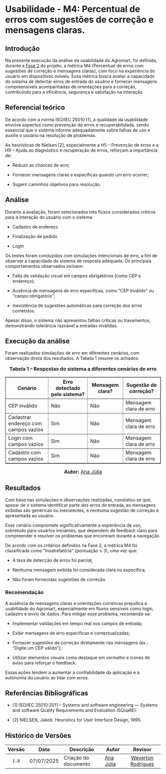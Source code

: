 # Usabilidade - M4: Percentual de erros com sugestões de correção e mensagens claras.

## Introdução

Na presente execução da análise de usabilidade do Agromart, foi definida, durante a [Fase 2](https://fcte-qualidade-de-software-1.github.io/2025-1-T01--Betty-Snyder/gqm/gqm/#selecao-das-metricas) do projeto, a métrica M4 (Percentual de erros com sugestões de correção e mensagens claras), com foco na experiência do usuário em dispositivos móveis.
Essa métrica busca avaliar a capacidade do sistema de detectar erros de entrada do usuário e fornecer mensagens compreensíveis acompanhadas de orientações para a correção, contribuindo para a eficiência, segurança e satisfação na interação.

## Referencial teórico 

De acordo com a norma ISO/IEC 25010 [1], a qualidade da usabilidade envolve aspectos como prevenção de erros e recuperabilidade, sendo essencial que o sistema informe adequadamente sobre falhas de uso e auxilie o usuário na resolução de problemas.

As heurísticas de Nielsen [2], especialmente a H5 – Prevenção de erros e a H9 – Ajuda ao diagnóstico e recuperação de erros, reforçam a importância de:

- Reduzir as chances de erro;

- Fornecer mensagens claras e específicas quando um erro ocorrer;

- Sugerir caminhos objetivos para resolução.

## Análise

Durante a avaliação, foram selecionados três fluxos considerados críticos para a interação do usuário com o sistema:

- Cadastro de endereço

- Finalização de pedido

- Login

Os testes foram conduzidos com simulações intencionais de erro, a fim de observar a capacidade do sistema de resposta adequada. Os principais comportamentos observados incluem:

- Falta de validação visual em campos obrigatórios (como CEP e endereço);

- Ausência de mensagens de erro específicas, como "CEP inválido" ou "campo obrigatório";

- Inexistência de sugestões automáticas para correção dos erros cometidos.

Apesar disso, o sistema não apresentou falhas críticas ou travamentos, demonstrando tolerância razoável a entradas inválidas.

## Execução da análise

Foram realizadas simulações de erro em diferentes cenários, com observação direta dos resultados. A Tabela 1 resume os achados:

<div style="text-align: center">

  <font size="3">
    <p><b>Tabela 1 – Respostas do sistema a diferentes cenários de erro</b></p>
  </font>

  <table border="1" style="margin: 0 auto;">
    <thead>
      <tr>
        <th>Cenário</th>
        <th>Erro detectado pelo sistema?</th>
        <th>Mensagem clara?</th>
        <th>Sugestão de correção?</th>
      </tr>
    </thead>
    <tbody>
      <tr>
        <td>CEP inválido</td>
        <td>Não</td>
        <td>Não</td>
        <td>Mensagem clara de erro</td>
      </tr>
      <tr>
        <td>Cadastrar endereço com campos vazios</td>
        <td>Sim</td>
        <td>Não</td>
        <td>Mensagem clara de erro</td>
      </tr>
      <tr>
        <td>Login com campos vazios</td>
        <td>Sim</td>
        <td>Não</td>
        <td>Mensagem clara de erro</td>
      </tr>
      <tr>
        <td>Cadastro com campos vazios</td>
        <td>Sim</td>
        <td>Não</td>
        <td>Mensagem clara de erro</td>
      </tr>
    </tbody>
  </table>

  <font size="3">
    <p><b>Autor:</b> <a href="https://github.com/ailujana">Ana Júlia</a></p>
  </font>

</div>


## Resultados

Com base nas simulações e observações realizadas, constatou-se que, apesar de o sistema identificar parte dos erros de entrada, as mensagens exibidas são genéricas ou inexistentes, e nenhuma sugestão de correção é apresentada ao usuário.

Esse cenário compromete significativamente a experiência de uso, sobretudo para usuários iniciantes, que dependem de feedback claro para compreender e resolver os problemas que encontram durante a navegação.

De acordo com os critérios definidos na Fase 2, a métrica M4 foi classificada como "Insatisfatória" (pontuação ≤ 3), uma vez que:

- A taxa de detecção de erros foi parcial;

- Nenhuma mensagem exibida foi considerada clara ou específica;

- Não foram fornecidas sugestões de correção.

### Recomendação

A ausência de mensagens claras e orientações corretivas prejudica a usabilidade do Agromart, especialmente em fluxos sensíveis como login, cadastro e envio de dados. Para mitigar esse problema, recomenda-se:

- Implementar validações em tempo real nos campos de entrada;

- Exibir mensagens de erro específicas e contextualizadas;

- Fornecer sugestões de correção diretamente nas mensagens (ex.: “Digite um CEP válido”);

- Utilizar elementos visuais como destaque em vermelho e ícones de aviso para reforçar o feedback.

Essas ações tendem a aumentar a confiabilidade da aplicação e a autonomia do usuário ao lidar com erros.

## Referências Bibliográficas 

- [1] ISO/IEC 25010:2011 – Systems and software engineering — Systems and software Quality Requirements and Evaluation (SQuaRE)

- [2] NIELSEN, Jakob. Heuristics for User Interface Design, 1995.

## Histórico de Versões

|Versão|Data|Descrição|Autor|Revisor|
|:----:|----|---------|-----|:-----:|
|`1.0`|07/07/2025|Criação do documento| [Ana Júlia](https://github.com/ailujana) | [Weverton Rodrigues](https://github.com/vevetin) |
